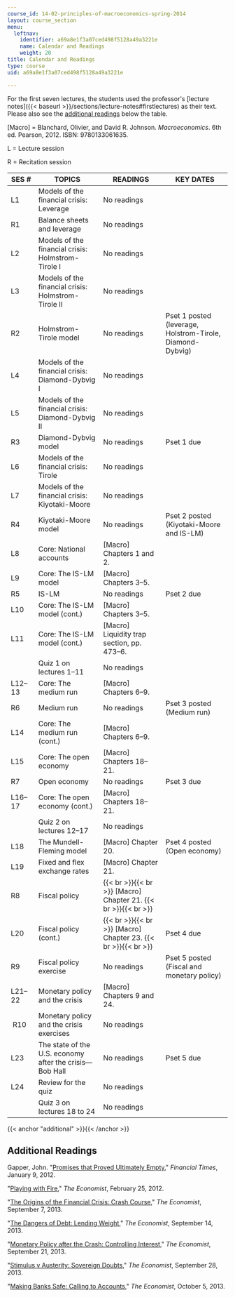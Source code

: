 ```yaml
---
course_id: 14-02-principles-of-macroeconomics-spring-2014
layout: course_section
menu:
  leftnav:
    identifier: a69a8e1f3a07ced498f5128a49a3221e
    name: Calendar and Readings
    weight: 20
title: Calendar and Readings
type: course
uid: a69a8e1f3a07ced498f5128a49a3221e

---
```


For the first seven lectures, the students used the professor's [lecture notes]({{< baseurl >}}/sections/lecture-notes#firstlectures) as their text. Please also see the [additional readings](#additional) below the table.  

\[Macro\] = Blanchard, Olivier, and David R. Johnson. _Macroeconomics_. 6th ed. Pearson, 2012. ISBN: 9780133061635.

L = Lecture session

R = Recitation session

| SES # | TOPICS | READINGS | KEY DATES |
| --- | --- | --- | --- |
| L1 | Models of the financial crisis: Leverage | No readings | &nbsp; |
| R1 | Balance sheets and leverage | No readings | &nbsp; |
| L2 | Models of the financial crisis: Holmstrom-Tirole I | No readings | &nbsp; |
| L3 | Models of the financial crisis: Holmstrom-Tirole II | No readings | &nbsp; |
| R2 | Holmstrom-Tirole model | No readings | Pset 1 posted (leverage, Holstrom-Tirole, Diamond-Dybvig) |
| L4 | Models of the financial crisis: Diamond-Dybvig I | No readings | &nbsp; |
| L5 | Models of the financial crisis: Diamond-Dybvig II | No readings | &nbsp; |
| R3 | Diamond-Dybvig model | No readings | Pset 1 due |
| L6 | Models of the financial crisis: Tirole | No readings | &nbsp; |
| L7 | Models of the financial crisis: Kiyotaki-Moore | No readings | &nbsp; |
| R4 | Kiyotaki-Moore model | No readings | Pset 2 posted (Kiyotaki-Moore and IS-LM) |
| L8 | Core: National accounts | \[Macro\] Chapters 1 and 2. | &nbsp; |
| L9 | Core: The IS-LM model | \[Macro\] Chapters 3–5. | &nbsp; |
| R5 | IS-LM | No readings | Pset 2 due |
| L10 | Core: The IS-LM model (cont.) | \[Macro\] Chapters 3–5. | &nbsp; |
| L11 | Core: The IS-LM model (cont.) | \[Macro\] Liquidity trap section, pp. 473–6. | &nbsp; |
| &nbsp; | Quiz 1 on lectures 1–11 | No readings | &nbsp; |
| L12–13 | Core: The medium run | \[Macro\] Chapters 6–9. | &nbsp; |
| R6 | Medium run | No readings | Pset 3 posted (Medium run) |
| L14 | Core: The medium run (cont.) | \[Macro\] Chapters 6–9. | &nbsp; |
| L15 | Core: The open economy | \[Macro\] Chapters 18–21. | &nbsp; |
| R7 | Open economy | No readings | Pset 3 due |
| L16–17 | Core: The open economy (cont.) | \[Macro\] Chapters 18–21. | &nbsp; |
| &nbsp; | Quiz 2 on lectures 12–17 | No readings | &nbsp; |
| L18 | The Mundell-Fleming model | \[Macro\] Chapter 20. | Pset 4 posted (Open economy) |
| L19 | Fixed and flex exchange rates | \[Macro\] Chapter 21. | &nbsp; |
| R8 | Fiscal policy |  {{< br >}}{{< br >}} \[Macro\] Chapter 21. {{< br >}}{{< br >}}  | &nbsp; |
| L20 | Fiscal policy (cont.) |  {{< br >}}{{< br >}} \[Macro\] Chapter 23. {{< br >}}{{< br >}}  | Pset 4 due |
| R9 | Fiscal policy exercise | No readings | Pset 5 posted (Fiscal and monetary policy) |
| L21–22 | Monetary policy and the crisis | \[Macro\] Chapters 9 and 24. | &nbsp; |
|  R10 | Monetary policy and the crisis exercises | No readings | &nbsp; |
| L23 | The state of the U.S. economy after the crisis—Bob Hall | No readings | Pset 5 due |
| L24 | Review for the quiz | No readings | &nbsp; |
| &nbsp; | Quiz 3 on lectures 18 to 24 | No readings |   

{{< anchor "additional" >}}{{< /anchor >}}

Additional Readings
-------------------

Gapper, John. "[Promises that Proved Ultimately Empty](http://www.ft.com/intl/cms/s/0/35f6c704-3ab8-11e1-a756-00144feabdc0.html#axzz3CiaBKSiK)," _Financial Times_, January 9, 2012.

"[Playing with Fire](http://www.economist.com/node/21547999)," _The Economist_, February 25, 2012.

"[The Origins of the Financial Crisis: Crash Course](http://www.economist.com/news/schoolsbrief/21584534-effects-financial-crisis-are-still-being-felt-five-years-article)," _The Economist_, September 7, 2013.

"[The Dangers of Debt: Lending Weight](http://www.economist.com/news/schools-brief/21586284-second-our-series-articles-financial-crisis-looks-role-debt-and)," _The Economist_, September 14, 2013.

"[Monetary Policy after the Crash: Controlling Interest](http://www.economist.com/news/schools-brief/21586527-third-our-series-articles-financial-crisis-looks-unconventional)," _The Economist_, September 21, 2013.

"[Stimulus v Austerity: Sovereign Doubts](http://news.alacrastore.com/economist/Stimulus-v-austerity-Sovereign-doubts-EN_EN_MAIN_20130928T000000_0060)," _The Economist_, September 28, 2013.

"[Making Banks Safe: Calling to Accounts](http://www.economist.com/news/schools-brief/21587205-final-article-our-series-financial-crisis-examines-best-way-make-banks)," _The Economist_, October 5, 2013.